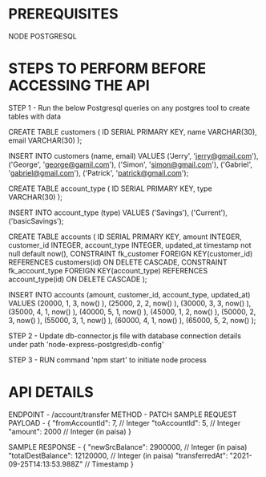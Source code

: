 # PREREQUISITES

NODE
POSTGRESQL

# STEPS TO PERFORM BEFORE ACCESSING THE API

STEP 1 - Run the below Postgresql queries on any postgres tool to create tables with data

CREATE TABLE customers (
ID SERIAL PRIMARY KEY,
name VARCHAR(30),
email VARCHAR(30)
);

INSERT INTO customers (name, email)
VALUES ('Jerry', 'jerry@gmail.com'), ('George', 'george@gamil.com'),
('Simon', 'simon@gmail.com'), ('Gabriel', 'gabriel@gmail.com'),
('Patrick', 'patrick@gmail.com');

CREATE TABLE account_type (
ID SERIAL PRIMARY KEY,
type VARCHAR(30)
);

INSERT INTO account_type (type)
VALUES ('Savings'), ('Current'), ('basicSavings');

CREATE TABLE accounts (
ID SERIAL PRIMARY KEY,
amount INTEGER,
customer_id INTEGER,
account_type INTEGER,
updated_at timestamp not null default now(),
CONSTRAINT fk_customer
FOREIGN KEY(customer_id)
REFERENCES customers(id)
ON DELETE CASCADE,
CONSTRAINT fk_account_type
FOREIGN KEY(account_type)
REFERENCES account_type(id)
ON DELETE CASCADE
);

INSERT INTO accounts (amount, customer_id, account_type, updated_at)
VALUES (20000, 1, 3, now() ), (25000, 2, 2, now() ), (30000, 3, 3, now() ), (35000, 4, 1, now() ),
(40000, 5, 1, now() ), (45000, 1, 2, now() ), (50000, 2, 3, now() ), (55000, 3, 1, now() ),
(60000, 4, 1, now() ), (65000, 5, 2, now() );

STEP 2 - Update db-connector.js file with database connection details under path 'node-express-postgres\db-config'

STEP 3 - RUN command 'npm start' to initiate node process

# API DETAILS

ENDPOINT - /account/transfer
METHOD - PATCH
SAMPLE REQUEST PAYLOAD -
{
"fromAccountId": 7, // Integer
"toAccountId": 5, // Integer
"amount": 2000 // Integer (in paisa)
}

SAMPLE RESPONSE -
{
"newSrcBalance": 2900000, // Integer (in paisa)
"totalDestBalance": 12120000, // Integer (in paisa)
"transferredAt": "2021-09-25T14:13:53.988Z" // Timestamp
}
